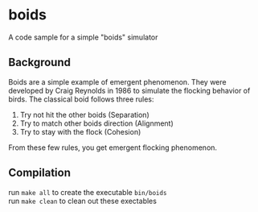 # boids
A code sample for a simple "boids" simulator

## Background

Boids are a simple example of emergent phenomenon. They were developed by Craig Reynolds in 1986 to simulate the flocking behavior of birds. The classical boid follows three rules:  
1. Try not hit the other boids (Separation)
2. Try to match other boids direction (Alignment)
3. Try to stay with the flock (Cohesion)  

From these few rules, you get emergent flocking phenomenon.

## Compilation
run `make all` to create the executable `bin/boids`  
run `make clean` to clean out these exectables





